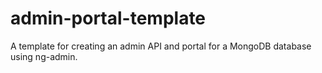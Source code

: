 # admin-portal-template

A template for creating an admin API and portal for a MongoDB database using ng-admin.
